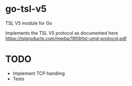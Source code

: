 # go-tsl-v5
TSL V5 module for Go

Implements the TSL V5 protocol as documented here https://tslproducts.com/media/1959/tsl-umd-protocol.pdf

# TODO
- Implement TCP handling
- Tests